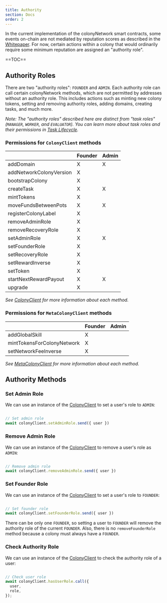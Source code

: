 ```yaml
---
title: Authority
section: Docs
order: 2
---
```


In the current implementation of the colonyNetwork smart contracts, some events on-chain are not mediated by reputation scores as described in the [Whitepaper](https://colony.io/whitepaper.pdf). For now, certain actions within a colony that would ordinarily require some minimum reputation are assigned an "authority role".

==TOC==

## Authority Roles

There are two "authority roles": `FOUNDER` and `ADMIN`. Each authority role can call certain colonyNetwork methods, which are not permitted by addresses without an authority role. This includes actions such as minting new colony tokens, setting and removing authority roles, adding domains, creating tasks, and much more.

*Note: The "authority roles" described here are distinct from "task roles" (`MANAGER`, `WORKER`, and `EVALUATOR`). You can learn more about task roles and their permissions in [Task Lifecycle](/colonyjs/docs-task-lifecycle).*

### Permissions for `ColonyClient` methods

|                                   | Founder       | Admin         |
|-----------------------------------|---------------|---------------|
| addDomain                         | X             | X             |
| addNetworkColonyVersion           | X             |               |
| bootstrapColony                   | X             |               |
| createTask                        | X             | X             |
| mintTokens                        | X             |               |
| moveFundsBetweenPots              | X             | X             |
| registerColonyLabel               | X             |               |
| removeAdminRole                   | X             |               |
| removeRecoveryRole                | X             |               |
| setAdminRole                      | X             | X             |
| setFounderRole                    | X             |               |
| setRecoveryRole                   | X             |               |
| setRewardInverse                  | X             |               |
| setToken                          | X             |               |
| startNextRewardPayout             | X             | X             |
| upgrade                           | X             |               |

*See [ColonyClient](/colonyjs/api-colonyclient) for more information about each method.*

### Permissions for `MetaColonyClient` methods

|                                   | Founder       | Admin         |
|-----------------------------------|---------------|---------------|
| addGlobalSkill                    | X             |               |
| mintTokensForColonyNetwork        | X             |               |
| setNetworkFeeInverse              | X             |               |

*See [MetaColonyClient](/colonyjs/api-metacolonyclient) for more information about each method.*

## Authority Methods

### Set Admin Role

We can use an instance of the [ColonyClient](/colonyjs/api-colonyclient) to set a user's role to `ADMIN`:

```js

// Set admin role
await colonyClient.setAdminRole.send({ user })

```

### Remove Admin Role

We can use an instance of the [ColonyClient](/colonyjs/api-colonyclient) to remove a user's role as `ADMIN`:

```js

// Remove admin role
await colonyClient.removeAdminRole.send({ user })

```

### Set Founder Role

We can use an instance of the [ColonyClient](/colonyjs/api-colonyclient) to set a user's role to `FOUNDER`:

```js

// Set founder role
await colonyClient.setFounderRole.send({ user })

```

There can be only one `FOUNDER`, so setting a user to `FOUNDER` will remove the authority role of the current `FOUNDER`. Also, there is no `removeFounderRole` method because a colony must always have a `FOUNDER`.

### Check Authority Role

We can use an instance of the [ColonyClient](/colonyjs/api-colonyclient) to check the authority role of a user:

```js

// Check user role
await colonyClient.hasUserRole.call({
  user,
  role,
});

```

